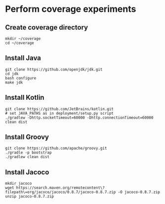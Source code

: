 Perform coverage experiments
============================

Create coverage directory
-------------------------

```
mkdir ~/coverage
cd ~/coverage
```

Install Java
------------

```
git clone https://github.com/openjdk/jdk.git
cd jdk
bash configure
make jdk
```

Install Kotlin
--------------

```
git clone https://github.com/JetBrains/kotlin.git
# set JAVA_PATHS as in deployment/setup.py script
./gradlew -Dhttp.socketTimeout=60000 -Dhttp.connectionTimeout=60000 clean dist
```

Install Groovy
--------------

```
git clone https://github.com/apache/groovy.git
./gradle -p bootstrap
./gradlew clean dist
```

Install Jacoco
--------------

```
mkdir jacoco
wget https://search.maven.org/remotecontent\?filepath\=org/jacoco/jacoco/0.8.7/jacoco-0.8.7.zip -O jacoco-0.8.7.zip
unzip jacoco-0.8.7.zip
```
